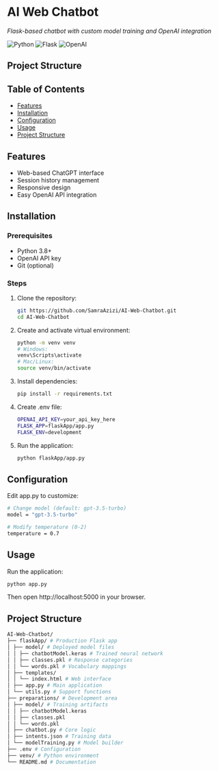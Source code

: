 #  AI Web Chatbot  
*Flask-based chatbot with custom model training and OpenAI integration*

![Python](https://img.shields.io/badge/Python-3.8%2B-blue)
![Flask](https://img.shields.io/badge/Flask-2.0%2B-lightgrey)
![OpenAI](https://img.shields.io/badge/OpenAI-gpt--3.5%2B-brightgreen)

##  Project Structure

##  Table of Contents
- [Features](#-features)
- [Installation](#-installation)
- [Configuration](#-configuration)
- [Usage](#-usage)
- [Project Structure](#-project-structure)

##  Features
- Web-based ChatGPT interface
- Session history management
- Responsive design
- Easy OpenAI API integration

##  Installation

### Prerequisites
- Python 3.8+
- OpenAI API key
- Git (optional)

### Steps
1. Clone the repository:
   ```bash
   git https://github.com/SamraAzizi/AI-Web-Chatbot.git
   cd AI-Web-Chatbot
   ```

2. Create and activate virtual environment:
   ```bash
   python -m venv venv
   # Windows:
   venv\Scripts\activate
   # Mac/Linux:
   source venv/bin/activate
   ```
3. Install dependencies:
   ```bash
   pip install -r requirements.txt
   ```

4. Create .env file:
   ```bash
   OPENAI_API_KEY=your_api_key_here
   FLASK_APP=flaskApp/app.py
   FLASK_ENV=development
   ```
5. Run the application:
   ```bash
   python flaskApp/app.py
   ```

## Configuration

Edit app.py to customize:
   ```bash
   # Change model (default: gpt-3.5-turbo)
   model = "gpt-3.5-turbo"  

   # Modify temperature (0-2)
   temperature = 0.7
   ```

## Usage
Run the application:

```bash
python app.py
```

Then open http://localhost:5000 in your browser.

## Project Structure
```bash
AI-Web-Chatbot/
├── flaskApp/ # Production Flask app
│ ├── model/ # Deployed model files
│ │ ├── chatbotModel.keras # Trained neural network
│ │ ├── classes.pkl # Response categories
│ │ └── words.pkl # Vocabulary mappings
│ ├── templates/
│ │ └── index.html # Web interface
│ ├── app.py # Main application
│ └── utils.py # Support functions
├── preparations/ # Development area
│ ├── model/ # Training artifacts
│ │ ├── chatbotModel.keras
│ │ ├── classes.pkl
│ │ └── words.pkl
│ ├── chatbot.py # Core logic
│ ├── intents.json # Training data
│ └── modelTraining.py # Model builder
├── .env # Configuration
├── venv/ # Python environment
└── README.md # Documentation
```